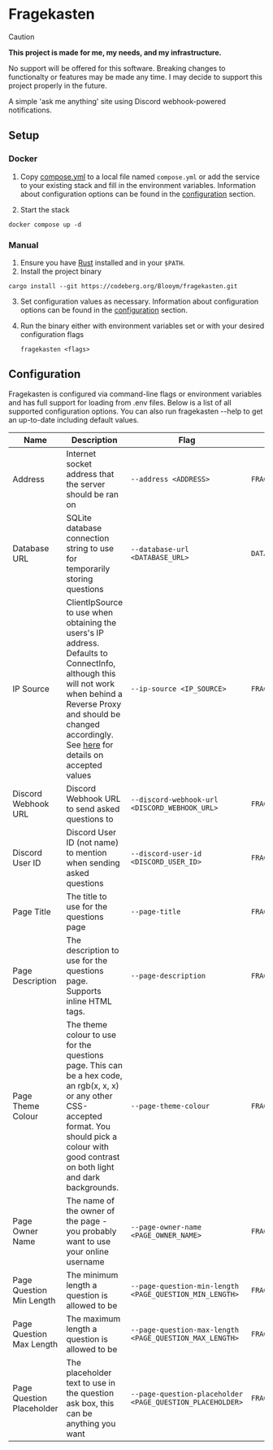 # Fragekasten

> [!CAUTION]  
> **This project is made for me, my needs, and my infrastructure.**
>
> No support will be offered for this software. Breaking changes to functionalty or features may be made any time. I may decide to support this project properly in the future.

A simple 'ask me anything' site using Discord webhook-powered notifications.

## Setup

### Docker

1. Copy [compose.yml](./compose.yml) to a local file named `compose.yml` or add the
   service to your existing stack and fill in the environment variables.
   Information about configuration options can be found in the
   [configuration](#configuration) section.

2. Start the stack

```
docker compose up -d
```

### Manual

1. Ensure you have [Rust](https://www.rust-lang.org/tools/install) installed and
   in your `$PATH`.
2. Install the project binary

```
cargo install --git https://codeberg.org/Blooym/fragekasten.git
```

3. Set configuration values as necessary.
   Information about configuration options can be found in the
   [configuration](#configuration) section.

4. Run the binary either with environment variables set or with your desired configuration flags
   ```
   fragekasten <flags>
   ```

## Configuration

Fragekasten is configured via command-line flags or environment variables and has full support for loading from .env files. Below is a list of all supported configuration options. You can also run fragekasten --help to get an up-to-date including default values.

| Name                      | Description                                                                                                                                                                                                                                                                                                                                                      | Flag                                                      | Env                                     | Default                                                |
| ------------------------- | ---------------------------------------------------------------------------------------------------------------------------------------------------------------------------------------------------------------------------------------------------------------------------------------------------------------------------------------------------------------- | --------------------------------------------------------- | --------------------------------------- | ------------------------------------------------------ |
| Address                   | Internet socket address that the server should be ran on                                                                                                                                                                                                                                                                                                         | `--address <ADDRESS>`                                     | `FRAGEKASTEN_ADDRESS`                   | `127.0.0.1:6251`                                       |
| Database URL              | SQLite database connection string to use for temporarily storing questions                                                                                                                                                                                                                                                                                       | `--database-url <DATABASE_URL>`                           | `DATABASE_URL`                          | `sqlite://logs.db?mode=rwc`                            |
| IP Source                 | ClientIpSource to use when obtaining the users's IP address. Defaults to ConnectInfo, although this will not work when behind a Reverse Proxy and should be changed accordingly. See [here](https://github.com/imbolc/axum-client-ip/blob/6d970edce4f7f0d1782e328fe688e021c42f1f3e/README.md#configurable-vs-specific-extractors) for details on accepted values | `--ip-source <IP_SOURCE>`                                 | `FRAGEKASTEN_IP_SOURCE`                 | `ConnectInfo`                                          |
| Discord Webhook URL       | Discord Webhook URL to send asked questions to                                                                                                                                                                                                                                                                                                                   | `--discord-webhook-url <DISCORD_WEBHOOK_URL>`             | `FRAGEKASTEN_DISCORD_WEBHOOK_URL`       | -                                                      |
| Discord User ID           | Discord User ID (not name) to mention when sending asked questions                                                                                                                                                                                                                                                                                               | `--discord-user-id <DISCORD_USER_ID>`                     | `FRAGEKASTEN_DISCORD_USERID`            | -                                                      |
| Page Title                | The title to use for the questions page                                                                                                                                                                                                                                                                                                                          | `--page-title`                                            | `FRAGEKASTEN_PAGE_TITLE`                | -                                                      |
| Page Description          | The description to use for the questions page. Supports inline HTML tags.                                                                                                                                                                                                                                                                                        | `--page-description`                                      | `FRAGEKASTEN_PAGE_DESCRIPTION`          | -                                                      |
| Page Theme Colour         | The theme colour to use for the questions page. This can be a hex code, an rgb(x, x, x) or any other CSS-accepted format. You should pick a colour with good contrast on both light and dark backgrounds.                                                                                                                                                        | `--page-theme-colour`                                     | `FRAGEKASTEN_PAGE_THEME_COLOUR`         | `#dc64ffff`                                            |
| Page Owner Name           | The name of the owner of the page - you probably want to use your online username                                                                                                                                                                                                                                                                                | `--page-owner-name <PAGE_OWNER_NAME>`                     | `FRAGEKASTEN_PAGE_OWNER_NAME`           | -                                                      |
| Page Question Min Length  | The minimum length a question is allowed to be                                                                                                                                                                                                                                                                                                                   | `--page-question-min-length <PAGE_QUESTION_MIN_LENGTH>`   | `FRAGEKASTEN_PAGE_QUESTION_MIN_LENGTH`  | `15`                                                   |
| Page Question Max Length  | The maximum length a question is allowed to be                                                                                                                                                                                                                                                                                                                   | `--page-question-max-length <PAGE_QUESTION_MAX_LENGTH>`   | `FRAGEKASTEN_PAGE_QUESTION_MAX_LENGTH`  | `300`                                                  |
| Page Question Placeholder | The placeholder text to use in the question ask box, this can be anything you want                                                                                                                                                                                                                                                                               | `--page-question-placeholder <PAGE_QUESTION_PLACEHOLDER>` | `FRAGEKASTEN_PAGE_QUESTION_PLACEHOLDER` | `"Would you like to hold hands in the rain together?"` |
